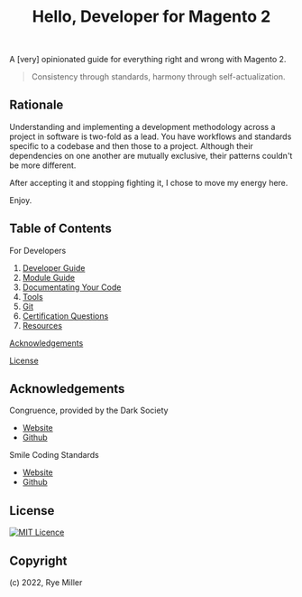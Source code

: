 
<h1 align="center">Hello, Developer for Magento 2</h1>
<br />

A [very] opinionated guide for everything right and wrong with Magento 2.

> Consistency through standards, harmony through self-actualization.


Rationale
---------

Understanding and implementing a development methodology across a project in 
software is two-fold as a lead. You have workflows and standards specific to a 
codebase and then those to a project. Although their dependencies on one another 
are mutually exclusive, their patterns couldn't be more different.

After accepting it and stopping fighting it, I chose to move my energy here.

Enjoy.


Table of Contents
-----------------

For Developers

 1. [Developer Guide](doc/00-DeveloperGuide.md)
 2. [Module Guide](doc/01-ModuleGuide.md)
 3. [Documentating Your Code](doc/02-DocumentationGuide.md)
 4. [Tools](doc/03-ToolGuide.md)
 5. [Git](doc/04-GitGuide.md)
 6. [Certification Questions](doc/DeveloperQuestions.md)
 7. [Resources](doc/06-Resources.md)

[Acknowledgements](#Acknowledgements)

[License](#License)


Acknowledgements
----------------

Congruence, provided by the Dark Society
 * [Website](https://github.com/thedarksociety/congruence-standard)
 * [Github](https://github.com/thedarksociety)
 
Smile Coding Standards
 * [Website](www.github.com)
 * [Github](github.com)


License
-------
[![MIT Licence](https://badges.frapsoft.com/os/mit/mit.svg?v=103)](https://opensource.org/licenses/mit-license.php)


Copyright
---------
(c) 2022, Rye Miller